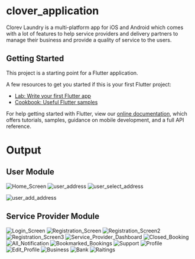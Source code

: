 # clover_application

Clorev Laundry is a multi-platform app for iOS and Android which comes with a lot of features to help service providers and delivery partners to manage their business and provide a quality of service to the users.

## Getting Started

This project is a starting point for a Flutter application.

A few resources to get you started if this is your first Flutter project:

- [Lab: Write your first Flutter app](https://flutter.dev/docs/get-started/codelab)
- [Cookbook: Useful Flutter samples](https://flutter.dev/docs/cookbook)

For help getting started with Flutter, view our
[online documentation](https://flutter.dev/docs), which offers tutorials,
samples, guidance on mobile development, and a full API reference.

# Output
## User Module
![Home_Screen](https://user-images.githubusercontent.com/62322340/169649711-66cd15a6-cc25-4bf2-936b-29bcc15b1ac1.JPG)
![user_address](https://user-images.githubusercontent.com/62322340/169649822-43bf2518-482b-4921-acda-02bed23c9990.JPG)
![user_select_address](https://user-images.githubusercontent.com/62322340/169649880-2db6e52a-0f5f-41b6-a3bf-0b3ec908e1b1.JPG)

![user_add_address](https://user-images.githubusercontent.com/62322340/169649844-5137c21a-6c7f-41cd-8647-314da97a16dc.JPG)

## Service Provider Module

![Login_Screen](https://user-images.githubusercontent.com/62322340/169649946-98ed24fc-2b41-4762-80d4-b74bca586516.JPG)
![Registration_Screen](https://user-images.githubusercontent.com/62322340/169649959-07f096a6-69ed-4bb4-aba6-b1a52bb6c054.JPG)
![Registration_Screen2](https://user-images.githubusercontent.com/62322340/169649964-6ca52a66-a05f-4d66-a806-b8186eadfb91.JPG)
![Registration_Screen3](https://user-images.githubusercontent.com/62322340/169649965-3e4c4439-7eec-4f27-976d-122b7a94abec.JPG)
![Service_Provider_Dashboard](https://user-images.githubusercontent.com/62322340/169649972-e38386b6-6cfd-4e5c-9448-516ab4cbe844.JPG)
![Closed_Booking](https://user-images.githubusercontent.com/62322340/169650000-ea010185-3232-44dc-91f6-66aafbbb2c2d.JPG)
![All_Notification](https://user-images.githubusercontent.com/62322340/169650005-08255447-f1f2-4c1e-990d-96ff57d6511e.JPG)
![Bookmarked_Bookings](https://user-images.githubusercontent.com/62322340/169650019-2f186020-75a7-40f1-b1d9-57eac105436a.JPG)
![Support](https://user-images.githubusercontent.com/62322340/169650033-0b0b53fc-806a-4757-ba93-d9a1876f5397.JPG)
![Profile](https://user-images.githubusercontent.com/62322340/169650048-d0f4c362-bbff-47b0-af24-9f5effd605b2.JPG)
![Edit_Profile](https://user-images.githubusercontent.com/62322340/169650053-fd2527a5-91d4-42e5-bf0c-90dedde312a6.JPG)
![Business](https://user-images.githubusercontent.com/62322340/169650076-3323c109-dd66-44e5-9479-f890675ce499.JPG)
![Bank](https://user-images.githubusercontent.com/62322340/169650086-87ca1d0f-1ed4-4715-985f-112485841bbb.JPG)
![Raitings](https://user-images.githubusercontent.com/62322340/169650097-b5c84ab3-86e9-484e-8161-d4631c0c9cab.JPG)




